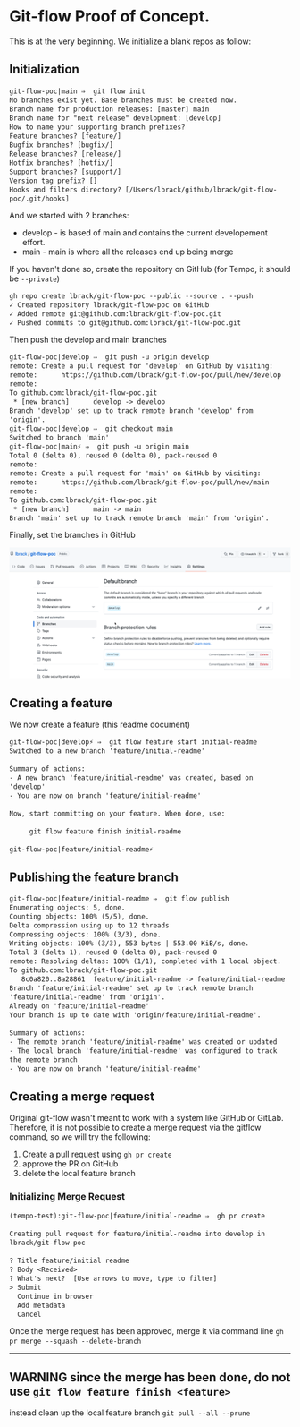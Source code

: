 # Git-flow Proof of Concept.

This is at the very beginning. We initialize a blank repos as follow:

## Initialization

```shell
git-flow-poc|main ⇒  git flow init        
No branches exist yet. Base branches must be created now.
Branch name for production releases: [master] main
Branch name for "next release" development: [develop] 
How to name your supporting branch prefixes?
Feature branches? [feature/] 
Bugfix branches? [bugfix/] 
Release branches? [release/] 
Hotfix branches? [hotfix/] 
Support branches? [support/] 
Version tag prefix? [] 
Hooks and filters directory? [/Users/lbrack/github/lbrack/git-flow-poc/.git/hooks] 
```

And we started with 2 branches:

* develop - is based of main and contains the current developement effort. 
* main - main is where all the releases end up being merge

If you haven't done so, create the repository on GitHub (for Tempo, it should be 
``--private``)

```shell
gh repo create lbrack/git-flow-poc --public --source . --push
✓ Created repository lbrack/git-flow-poc on GitHub
✓ Added remote git@github.com:lbrack/git-flow-poc.git
✓ Pushed commits to git@github.com:lbrack/git-flow-poc.git
```

Then push the develop and main branches

```shell
git-flow-poc|develop ⇒  git push -u origin develop                      
remote: Create a pull request for 'develop' on GitHub by visiting:
remote:      https://github.com/lbrack/git-flow-poc/pull/new/develop
remote: 
To github.com:lbrack/git-flow-poc.git
 * [new branch]      develop -> develop
Branch 'develop' set up to track remote branch 'develop' from 'origin'.
git-flow-poc|develop ⇒  git checkout main         
Switched to branch 'main'
git-flow-poc|main⚡ ⇒  git push -u origin main   
Total 0 (delta 0), reused 0 (delta 0), pack-reused 0
remote: 
remote: Create a pull request for 'main' on GitHub by visiting:
remote:      https://github.com/lbrack/git-flow-poc/pull/new/main
remote: 
To github.com:lbrack/git-flow-poc.git
 * [new branch]      main -> main
Branch 'main' set up to track remote branch 'main' from 'origin'.
```

Finally, set the branches in GitHub

![foo](./images/gh-branch-settings.png)

## Creating a feature

We now create a feature (this readme document)

```shell
git-flow-poc|develop⚡ ⇒  git flow feature start initial-readme               
Switched to a new branch 'feature/initial-readme'

Summary of actions:
- A new branch 'feature/initial-readme' was created, based on 'develop'
- You are now on branch 'feature/initial-readme'

Now, start committing on your feature. When done, use:

     git flow feature finish initial-readme

git-flow-poc|feature/initial-readme⚡
```


## Publishing the feature branch


```shell
git-flow-poc|feature/initial-readme ⇒  git flow publish                    
Enumerating objects: 5, done.
Counting objects: 100% (5/5), done.
Delta compression using up to 12 threads
Compressing objects: 100% (3/3), done.
Writing objects: 100% (3/3), 553 bytes | 553.00 KiB/s, done.
Total 3 (delta 1), reused 0 (delta 0), pack-reused 0
remote: Resolving deltas: 100% (1/1), completed with 1 local object.
To github.com:lbrack/git-flow-poc.git
   8c0a820..8a28861  feature/initial-readme -> feature/initial-readme
Branch 'feature/initial-readme' set up to track remote branch 'feature/initial-readme' from 'origin'.
Already on 'feature/initial-readme'
Your branch is up to date with 'origin/feature/initial-readme'.

Summary of actions:
- The remote branch 'feature/initial-readme' was created or updated
- The local branch 'feature/initial-readme' was configured to track the remote branch
- You are now on branch 'feature/initial-readme'

```

## Creating a merge request

Original git-flow wasn't meant to work with a system like GitHub or GitLab. 
Therefore, it is not possible to create a merge request via the gitflow command,
so we will try the following:

1. Create a pull request using ``gh pr create``
2. approve the PR on GitHub
3. delete the local feature branch
### Initializing Merge Request

```shell
(tempo-test):git-flow-poc|feature/initial-readme ⇒  gh pr create    

Creating pull request for feature/initial-readme into develop in lbrack/git-flow-poc

? Title feature/initial readme
? Body <Received>
? What's next?  [Use arrows to move, type to filter]
> Submit
  Continue in browser
  Add metadata
  Cancel

```

Once the merge request has been approved, merge it via command line ``gh pr merge --squash --delete-branch``

---

**WARNING**
since the merge has been done, do not use ``git flow feature finish <feature>``
---

instead clean up the local feature branch ``git pull --all --prune``






